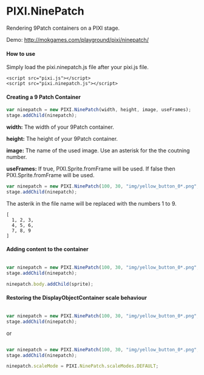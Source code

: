PIXI.NinePatch
================

Rendering 9Patch containers on a PIXI stage.

Demo: http://mokgames.com/playground/pixi/ninepatch/

#### How to use ####
Simply load the pixi.ninepatch.js file after your pixi.js file.
```
<script src="pixi.js"></script>
<script src="pixi.ninepatch.js"></script>
```

#### Creating a 9 Patch Container ####
```javascript
var ninepatch = new PIXI.NinePatch(width, height, image, useFrames);
stage.addChild(ninepatch);
```

__width:__ The width of your 9Patch container.

__height:__ The height of your 9Patch container.

__image:__ The name of the used image. Use an asterisk for the the coutning number.

__useFrames:__ If true, PIXI.Sprite.fromFrame will be used. If false then PIXI.Sprite.fromFrame will be used.

```javascript
var ninepatch = new PIXI.NinePatch(100, 30, "img/yellow_button_0*.png", false);
stage.addChild(ninepatch);
```

The asterik in the file name will be replaced with the numbers 1 to 9.

```
[ 
  1, 2, 3,
  4, 5, 6,
  7, 8, 9
]
```

#### Adding content to the container ####

```javascript

var ninepatch = new PIXI.NinePatch(100, 30, "img/yellow_button_0*.png", false);
stage.addChild(ninepatch);

ninepatch.body.addChild(sprite);
```


#### Restoring the DisplayObjectContainer scale behaviour ####

```javascript

var ninepatch = new PIXI.NinePatch(100, 30, "img/yellow_button_0*.png", false, PIXI.NinePatch.scaleModes.DEFAULT);
stage.addChild(ninepatch);
```

or

```javascript

var ninepatch = new PIXI.NinePatch(100, 30, "img/yellow_button_0*.png", false);
stage.addChild(ninepatch);

ninepatch.scaleMode = PIXI.NinePatch.scaleModes.DEFAULT;
```
